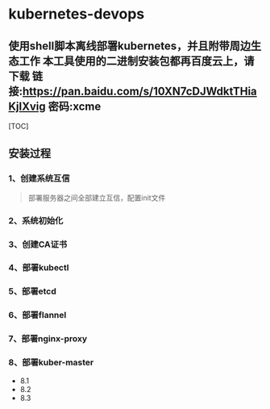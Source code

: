 # kubernetes-devops

使用shell脚本离线部署kubernetes，并且附带周边生态工作
本工具使用的二进制安装包都再百度云上，请下载 链接:https://pan.baidu.com/s/10XN7cDJWdktTHiaKjIXvig  密码:xcme
-------------------
[TOC]

## 安装过程
### 1、创建系统互信
>部署服务器之间全部建立互信，配置init文件
### 2、系统初始化

### 3、创建CA证书

### 4、部署kubectl

### 5、部署etcd

### 6、部署flannel

### 7、部署nginx-proxy

### 8、部署kuber-master

*  8.1
*  8.2
*  8.3

